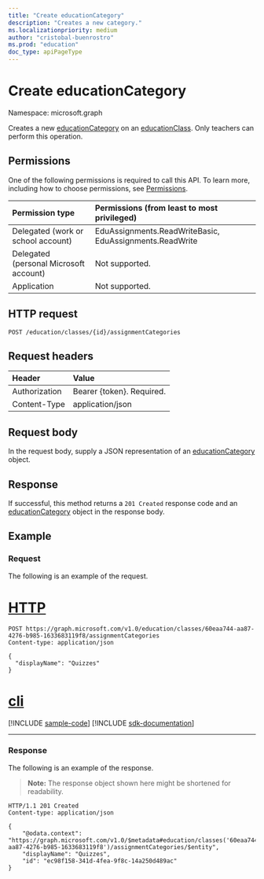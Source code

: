 ```yaml
---
title: "Create educationCategory"
description: "Creates a new category."
ms.localizationpriority: medium
author: "cristobal-buenrostro"
ms.prod: "education"
doc_type: apiPageType
---
```


# Create educationCategory

Namespace: microsoft.graph

Creates a new [educationCategory](../resources/educationcategory.md) on an [educationClass](../resources/educationclass.md). Only teachers can perform this operation.

## Permissions
One of the following permissions is required to call this API. To learn more, including how to choose permissions, see [Permissions](/graph/permissions-reference).

|Permission type      | Permissions (from least to most privileged)              |
|:--------------------|:---------------------------------------------------------|
|Delegated (work or school account) |  EduAssignments.ReadWriteBasic, EduAssignments.ReadWrite  |
|Delegated (personal Microsoft account) |  Not supported.  |
|Application | Not supported. | 

## HTTP request
<!-- { "blockType": "ignored" } -->
```http
POST /education/classes/{id}/assignmentCategories

```
## Request headers
| Header       | Value |
|:---------------|:--------|
| Authorization  | Bearer {token}. Required.  |
| Content-Type  | application/json  |

## Request body
In the request body, supply a JSON representation of an [educationCategory](../resources/educationcategory.md) object.


## Response
If successful, this method returns a `201 Created` response code and an [educationCategory](../resources/educationcategory.md) object in the response body.

## Example
### Request
The following is an example of the request.

# [HTTP](#tab/http)
<!-- {
  "blockType": "request",
  "sampleKeys": ["60eaa744-aa87-4276-b985-1633683119f8"],
  "name": "create_educationcategory_from_educationclass"
}-->
```http
POST https://graph.microsoft.com/v1.0/education/classes/60eaa744-aa87-4276-b985-1633683119f8/assignmentCategories
Content-type: application/json

{ 
  "displayName": "Quizzes"
}
```

# [cli](#tab/cli)
[!INCLUDE [sample-code](../includes/snippets/cli/create-educationcategory-from-educationclass-cli-snippets.md)]
[!INCLUDE [sdk-documentation](../includes/snippets/snippets-sdk-documentation-link.md)]

---

### Response
The following is an example of the response. 

>**Note:** The response object shown here might be shortened for readability.

<!-- {
  "blockType": "response",
  "truncated": true,
  "@odata.type": "microsoft.graph.educationCategory"
} -->
```http
HTTP/1.1 201 Created
Content-type: application/json

{
    "@odata.context": "https://graph.microsoft.com/v1.0/$metadata#education/classes('60eaa744-aa87-4276-b985-1633683119f8')/assignmentCategories/$entity",
    "displayName": "Quizzes",
    "id": "ec98f158-341d-4fea-9f8c-14a250d489ac"
}
```

<!-- uuid: 8fcb5dbc-d5aa-4681-8e31-b001d5168d79
2015-10-25 14:57:30 UTC -->
<!--
{
  "type": "#page.annotation",
  "description": "Create educationCategory",
  "keywords": "",
  "section": "documentation",
  "tocPath": "",
  "suppressions": []
}
-->


